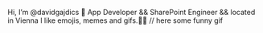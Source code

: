 Hi, I’m @davidgajdics 🙋
App Developer && SharePoint Engineer && located in Vienna 
I like emojis, memes and gifs.🤷‍♂️ 
// here some funny gif
